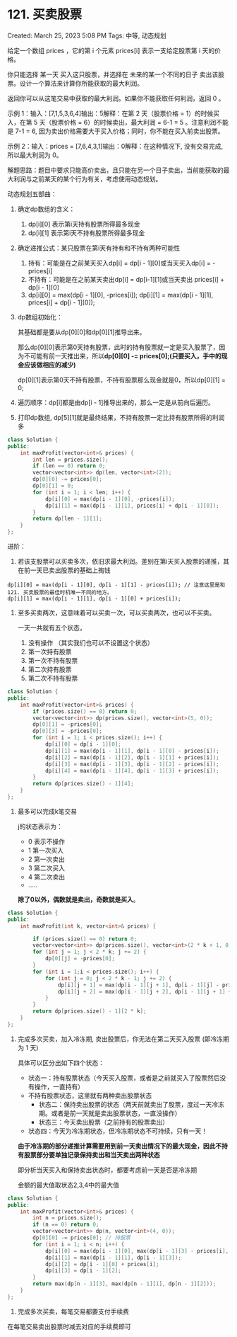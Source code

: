 # 121. 买卖股票

Created: March 25, 2023 5:08 PM
Tags: 中等, 动态规划

给定一个数组 prices ，它的第 i 个元素 prices[i] 表示一支给定股票第 i 天的价格。

你只能选择 某一天 买入这只股票，并选择在 未来的某一个不同的日子 卖出该股票。设计一个算法来计算你所能获取的最大利润。

返回你可以从这笔交易中获取的最大利润。如果你不能获取任何利润，返回 0 。

示例 1：输入：[7,1,5,3,6,4]输出：5解释：在第 2 天（股票价格 = 1）的时候买入，在第 5 天（股票价格 = 6）的时候卖出，最大利润 = 6-1 = 5 。注意利润不能是 7-1 = 6, 因为卖出价格需要大于买入价格；同时，你不能在买入前卖出股票。

示例 2：输入：prices = [7,6,4,3,1]输出：0解释：在这种情况下, 没有交易完成, 所以最大利润为 0。

解题思路：题目中要求只能高价卖出，且只能在另一个日子卖出，当前能获取的最大利润与之前某天的某个行为有关，考虑使用动态规划。

动态规划五部曲：

1. 确定dp数组的含义：
    1. dp[i][0] 表示第i天持有股票所得最多现金
    2. dp[i][1] 表示第i天不持有股票所得最多现金
2. 确定递推公式：某只股票在第i天有持有和不持有两种可能性
    1. 持有：可能是在之前某天买入dp[i] = dp[i - 1][0]或当天买入dp[i] = -prices[i]
    2. 不持有：可能是在之前某天卖出dp[i] = dp[i-1][1]或当天卖出 prices[i] + dp[i - 1][0]
    3. dp[i][0] = max(dp[i - 1][0], -prices[i]); dp[i][1] = max(dp[i - 1][1], prices[i] + dp[i - 1][0]);
3. dp数组初始化：
    
    其基础都是要从dp[0][0]和dp[0][1]推导出来。
    
    那么dp[0][0]表示第0天持有股票，此时的持有股票就一定是买入股票了，因为不可能有前一天推出来，所以**dp[0][0] -= prices[0];(只要买入，手中的现金应该做相应的减少)**
    
    dp[0][1]表示第0天不持有股票，不持有股票那么现金就是0，所以dp[0][1] = 0;
    
4. 遍历顺序：dp[i]都是由dp[i - 1]推导出来的，那么一定是从前向后遍历。
5. 打印dp数组, dp[5][1]就是最终结果，不持有股票一定比持有股票所得的利润多

```cpp
class Solution {
public:
    int maxProfit(vector<int>& prices) {
        int len = prices.size();
        if (len == 0) return 0;
        vector<vector<int>> dp(len, vector<int>(2));
        dp[0][0] -= prices[0];
        dp[0][1] = 0;
        for (int i = 1; i < len; i++) {
            dp[i][0] = max(dp[i - 1][0], -prices[i]);
            dp[i][1] = max(dp[i - 1][1], prices[i] + dp[i - 1][0]);
        }
        return dp[len - 1][1];
    }
};
```

进阶：

1. 若该支股票可以买卖多次，依旧求最大利润。差别在第i天买入股票的递推，其在前一天已卖出股票的基础上掏钱

```
dp[i][0] = max(dp[i - 1][0], dp[i - 1][1] - prices[i]); // 注意这里是和121. 买卖股票的最佳时机唯一不同的地方。
dp[i][1] = max(dp[i - 1][1], dp[i - 1][0] + prices[i]);
```

1. 至多买卖两次，这意味着可以买卖一次，可以买卖两次，也可以不买卖。
    
    一天一共就有五个状态，
    
    1. 没有操作 （其实我们也可以不设置这个状态）
    2. 第一次持有股票
    3. 第一次不持有股票
    4. 第二次持有股票
    5. 第二次不持有股票

```cpp
class Solution {
public:
    int maxProfit(vector<int>& prices) {
        if (prices.size() == 0) return 0;
        vector<vector<int>> dp(prices.size(), vector<int>(5, 0));
        dp[0][1] = -prices[0];
        dp[0][3] = -prices[0];
        for (int i = 1; i < prices.size(); i++) {
            dp[i][0] = dp[i - 1][0];
            dp[i][1] = max(dp[i - 1][1], dp[i - 1][0] - prices[i]);
            dp[i][2] = max(dp[i - 1][2], dp[i - 1][1] + prices[i]);
            dp[i][3] = max(dp[i - 1][3], dp[i - 1][2] - prices[i]);
            dp[i][4] = max(dp[i - 1][4], dp[i - 1][3] + prices[i]);
        }
        return dp[prices.size() - 1][4];
    }
};
```

1. 最多可以完成k笔交易
    
    j的状态表示为：
    
    - 0 表示不操作
    - 1 第一次买入
    - 2 第一次卖出
    - 3 第二次买入
    - 4 第二次卖出
    - .....
    
    **除了0以外，偶数就是卖出，奇数就是买入**。
    

```cpp
class Solution {
public:
    int maxProfit(int k, vector<int>& prices) {

        if (prices.size() == 0) return 0;
        vector<vector<int>> dp(prices.size(), vector<int>(2 * k + 1, 0));
        for (int j = 1; j < 2 * k; j += 2) {
            dp[0][j] = -prices[0];
        }
        for (int i = 1;i < prices.size(); i++) {
            for (int j = 0; j < 2 * k - 1; j += 2) {
                dp[i][j + 1] = max(dp[i - 1][j + 1], dp[i - 1][j] - prices[i]);
                dp[i][j + 2] = max(dp[i - 1][j + 2], dp[i - 1][j + 1] + prices[i]);
            }
        }
        return dp[prices.size() - 1][2 * k];
    }
};
```

1. 完成多次买卖，加入冷冻期, 卖出股票后，你无法在第二天买入股票 (即冷冻期为 1 天)
    
    具体可以区分出如下四个状态：
    
    - 状态一：持有股票状态（今天买入股票，或者是之前就买入了股票然后没有操作，一直持有）
    - 不持有股票状态，这里就有两种卖出股票状态
        - 状态二：保持卖出股票的状态（两天前就卖出了股票，度过一天冷冻期。或者是前一天就是卖出股票状态，一直没操作）
        - 状态三：今天卖出股票（之前持有的股票卖出）
    - 状态四：今天为冷冻期状态，但冷冻期状态不可持续，只有一天！
    
    **由于冷冻期的部分递推计算需要用到前一天卖出情况下的最大现金，因此不持有股票部分要单独记录保持卖出和当天卖出两种状态**
    
    即分析当天买入和保持卖出状态时，都要考虑前一天是否是冷冻期
    
    金额的最大值取状态2,3,4中的最大值
    

```cpp
class Solution {
public:
    int maxProfit(vector<int>& prices) {
        int n = prices.size();
        if (n == 0) return 0;
        vector<vector<int>> dp(n, vector<int>(4, 0));
        dp[0][0] -= prices[0]; // 持股票
        for (int i = 1; i < n; i++) {
            dp[i][0] = max(dp[i - 1][0], max(dp[i - 1][3] - prices[i], dp[i - 1][1] - prices[i]));
            dp[i][1] = max(dp[i - 1][1], dp[i - 1][3]);
            dp[i][2] = dp[i - 1][0] + prices[i];
            dp[i][3] = dp[i - 1][2];
        }
        return max(dp[n - 1][3], max(dp[n - 1][1], dp[n - 1][2]));
    }
};
```

1. 完成多次买卖，每笔交易都要支付手续费

在每笔交易卖出股票时减去对应的手续费即可